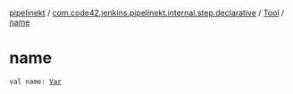 [pipelinekt](../../index.md) / [com.code42.jenkins.pipelinekt.internal.step.declarative](../index.md) / [Tool](index.md) / [name](./name.md)

# name

`val name: `[`Var`](../../com.code42.jenkins.pipelinekt.core.vars/-var/index.md)